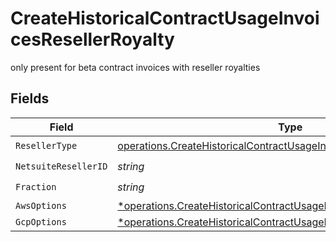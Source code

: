 # CreateHistoricalContractUsageInvoicesResellerRoyalty

only present for beta contract invoices with reseller royalties


## Fields

| Field                                                                                                                                                          | Type                                                                                                                                                           | Required                                                                                                                                                       | Description                                                                                                                                                    |
| -------------------------------------------------------------------------------------------------------------------------------------------------------------- | -------------------------------------------------------------------------------------------------------------------------------------------------------------- | -------------------------------------------------------------------------------------------------------------------------------------------------------------- | -------------------------------------------------------------------------------------------------------------------------------------------------------------- |
| `ResellerType`                                                                                                                                                 | [operations.CreateHistoricalContractUsageInvoicesContractsResellerType](../../models/operations/createhistoricalcontractusageinvoicescontractsresellertype.md) | :heavy_check_mark:                                                                                                                                             | N/A                                                                                                                                                            |
| `NetsuiteResellerID`                                                                                                                                           | *string*                                                                                                                                                       | :heavy_check_mark:                                                                                                                                             | N/A                                                                                                                                                            |
| `Fraction`                                                                                                                                                     | *string*                                                                                                                                                       | :heavy_check_mark:                                                                                                                                             | N/A                                                                                                                                                            |
| `AwsOptions`                                                                                                                                                   | [*operations.CreateHistoricalContractUsageInvoicesAwsOptions](../../models/operations/createhistoricalcontractusageinvoicesawsoptions.md)                      | :heavy_minus_sign:                                                                                                                                             | N/A                                                                                                                                                            |
| `GcpOptions`                                                                                                                                                   | [*operations.CreateHistoricalContractUsageInvoicesGcpOptions](../../models/operations/createhistoricalcontractusageinvoicesgcpoptions.md)                      | :heavy_minus_sign:                                                                                                                                             | N/A                                                                                                                                                            |
